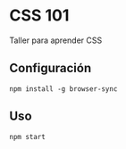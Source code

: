 # CSS 101

Taller para aprender CSS

## Configuración

```npm install -g browser-sync```

## Uso

```npm start```